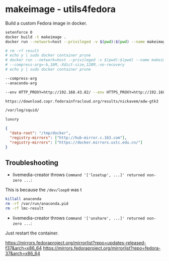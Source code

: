 # makeimage - utils4fedora

Build a custom Fedora image in docker.

```sh
setenforce 0
docker build -t makeimage .
docker run --network=host --privileged -v $(pwd):$(pwd) --name makeimage-0 makeimage $(pwd)/custom.ks $(pwd)/result

# rm -rf result
# echo y | sudo docker container prune
# docker run --network=host --privileged -v $(pwd):$(pwd) --name makeimage-0 makeimage $(pwd)/min.ks $(pwd)/result --compression zstd
# --compress-arg=-b,16M,-Xdict-size,128M,-no-recovery
# echo y | sudo docker container prune

--compress-arg
--anaconda-arg

--env HTTP_PROXY=http://192.168.43.82/ --env HTTPS_PROXY=http://192.168.43.82/

https://download.copr.fedorainfracloud.org/results/nickavem/adw-gtk3

/var/log/squid/

luxury

```

```json
{
  "data-root": "/tmp/docker",
  "registry-mirrors": ["http://hub-mirror.c.163.com"],
  "registry-mirrors": ["https://docker.mirrors.ustc.edu.cn/"]
}
```

## Troubleshooting

- livemedia-creator throws `Command '['losetup', ...]' returned non-zero ...`:

This is because the `/dev/loop0` was t

```sh
killall anaconda
rm -rf /var/run/anaconda.pid
rm -rf lmc-result
```

- livemedia-creator throws `Command '['unshare', ...]' returned non-zero ...`:

Just restart the container.

https://mirrors.fedoraproject.org/mirrorlist?repo=updates-released-f37&arch=x86_64
https://mirrors.fedoraproject.org/mirrorlist?repo=fedora-37&arch=x86_64
